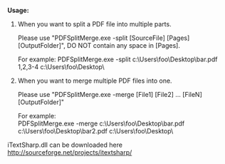 <b>Usage:</b>

1. When you want to split a PDF file into multiple parts.

   Please use "PDFSplitMerge.exe -split [SourceFile] [Pages] [OutputFolder]", DO NOT contain any space in [Pages].
   
   For example:
   PDFSplitMerge.exe -split c:\Users\foo\Desktop\bar.pdf 1,2,3-4 c:\Users\foo\Desktop\

2. When you want to merge multiple PDF files into one.

   Please use "PDFSplitMerge.exe -merge [File1] [File2] ... [FileN] [OutputFolder]"

   For example:    
   PDFSplitMerge.exe -merge c:\Users\foo\Desktop\bar.pdf c:\Users\foo\Desktop\bar2.pdf c:\Users\foo\Desktop\


iTextSharp.dll can be downloaded here http://sourceforge.net/projects/itextsharp/

